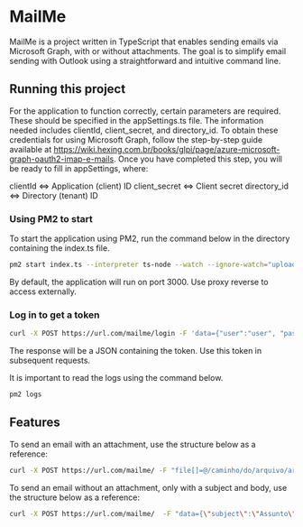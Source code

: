 # MailMe

MailMe is a project written in TypeScript that enables sending emails via Microsoft Graph, with or without attachments. The goal is to simplify email sending with Outlook using a straightforward and intuitive command line.

## Running this project

For the application to function correctly, certain parameters are required. These should be specified in the appSettings.ts file. The information needed includes clientId, client_secret, and directory_id. To obtain these credentials for using Microsoft Graph, follow the step-by-step guide available at https://wiki.hexing.com.br/books/glpi/page/azure-microsoft-graph-oauth2-imap-e-mails. Once you have completed this step, you will be ready to fill in appSettings, where:

clientId <=> Application (client) ID
client_secret <=> Client secret
directory_id <=> Directory (tenant) ID

### Using PM2 to start

To start the application using PM2, run the command below in the directory containing the index.ts file.

```bash
pm2 start index.ts --interpreter ts-node --watch --ignore-watch="uploads teste_de_envio"
```

By default, the application will run on port 3000. Use proxy reverse to access externally.

### Log in to get a token

```bash
curl -X POST https://url.com/mailme/login -F 'data={"user":"user", "password" :"password"}'
```

The response will be a JSON containing the token. Use this token in subsequent requests.

It is important to read the logs using the command below.

```bash
pm2 logs
```

## Features

To send an email with an attachment, use the structure below as a reference:

```bash
curl -X POST https://url.com/mailme/ -F "file[]=@/caminho/do/arquivo/arquivo_1.txt" -F "file[]=@/caminho/do/arquivo/arquivo_2.txt"  -F "data={\"subject\":\"Assunto\",\"body\":\"Corpo da mensagem\",\"sendto\":\"username@domain.com\"}" -H "authorization: token"
```

To send an email without an attachment, only with a subject and body, use the structure below as a reference:
```bash
curl -X POST https://url.com/mailme/  -F "data={\"subject\":\"Assunto\",\"body\":\"Corpo da mensagem\",\"sendto\":\"username@domain.com\"}"   -H "authorization: token"
```